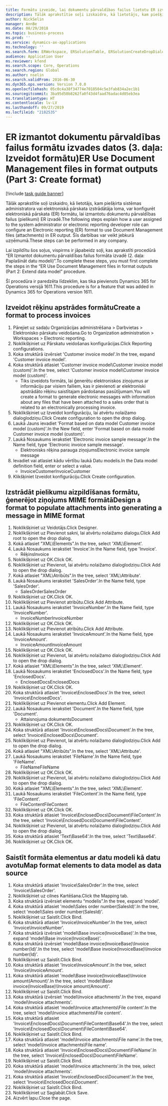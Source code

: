 ```yaml
---
title: Formātu izveide, lai dokumentu pārvaldības failus lietotu ER izvadē
description: Tālāk aprakstītie soļi izskaidro, kā lietotājs, kam piešķirta sistēmas administratora vai elektroniskā pārskata izstrādātāja loma, var konfigurēt elektroniskā pārskata (ER) formātu, lai izmantotu dokumentu pārvaldības failus ER izvadē.
author: NickSelin
manager: AnnBe
ms.date: 08/29/2018
ms.topic: business-process
ms.prod: ''
ms.service: dynamics-ax-applications
ms.technology: ''
ms.search.form: ERWorkspace, ERSolutionTable, ERSolutionCreateDropDialog, EROperationDesigner, ERComponentTypeDropDialog
audience: Application User
ms.reviewer: kfend
ms.search.scope: Core, Operations
ms.search.region: Global
ms.author: nselin
ms.search.validFrom: 2016-06-30
ms.dyn365.ops.version: Version 7.0.0
ms.openlocfilehash: 05c0c4a38f34774e7018504c5e3fab834a2ec1b1
ms.sourcegitcommit: 3ba95d50b8262fa0f43d4faad76adac4d05eb3ea
ms.translationtype: HT
ms.contentlocale: lv-LV
ms.lasthandoff: 09/27/2019
ms.locfileid: "2182535"
---
```

# <a name="er-use-document-management-files-in-format-outputs-part-3-create-format"></a><span data-ttu-id="44db2-103">ER izmantot dokumentu pārvaldības failus formātu izvades datos (3. daļa: Izveidot formātu)</span><span class="sxs-lookup"><span data-stu-id="44db2-103">ER Use Document Management files in format outputs (Part 3: Create format)</span></span>

[!include [task guide banner](../../includes/task-guide-banner.md)]

<span data-ttu-id="44db2-104">Tālāk aprakstītie soļi izskaidro, kā lietotājs, kam piešķirta sistēmas administratora vai elektroniskā pārskata izstrādātāja loma, var konfigurēt elektroniskā pārskata (ER) formātu, lai izmantotu dokumentu pārvaldības failus (pielikumi) ER izvadē.</span><span class="sxs-lookup"><span data-stu-id="44db2-104">The following steps explain how a user assigned to the system administrator or electronic reporting developer role can configure an Electronic reporting (ER) format to use Document Management files (attachments) in ER output.</span></span> <span data-ttu-id="44db2-105">Šīs darbības var veikt jebkurā uzņēmumā.</span><span class="sxs-lookup"><span data-stu-id="44db2-105">These steps can be performed in any company.</span></span>

<span data-ttu-id="44db2-106">Lai izpildītu šos soļus, vispirms ir jāpabeidz soļi, kas aprakstīti procedūrā “ER Izmantot dokumentu pārvaldības failus formāta izvadē (2. daļa: Paplašināt datu modeli)”.</span><span class="sxs-lookup"><span data-stu-id="44db2-106">To complete these steps, you must first complete the steps in the “ER Use Document Management files in format outputs (Part 2: Extend data model” procedure.</span></span>

<span data-ttu-id="44db2-107">Šī procedūra ir paredzēta līdzeklim, kas tika pievienots Dynamics 365 for Operations versijā 1611.</span><span class="sxs-lookup"><span data-stu-id="44db2-107">This procedure is for a feature that was added in Dynamics 365 for Operations version 1611.</span></span>


## <a name="create-a-format-to-process-invoices"></a><span data-ttu-id="44db2-108">Izveidot rēķinu apstrādes formātu</span><span class="sxs-lookup"><span data-stu-id="44db2-108">Create a format to process invoices</span></span>
1. <span data-ttu-id="44db2-109">Pārejiet uz sadaļu Organizācijas administrēšana > Darbvietas > Elektronisko pārskatu veidošana.</span><span class="sxs-lookup"><span data-stu-id="44db2-109">Go to Organization administration > Workspaces > Electronic reporting.</span></span>
2. <span data-ttu-id="44db2-110">Noklikšķiniet uz Pārskatu veidošanas konfigurācijas.</span><span class="sxs-lookup"><span data-stu-id="44db2-110">Click Reporting configurations.</span></span>
3. <span data-ttu-id="44db2-111">Koka struktūrā izvērsiet 'Customer invoice model'.</span><span class="sxs-lookup"><span data-stu-id="44db2-111">In the tree, expand 'Customer invoice model'.</span></span>
4. <span data-ttu-id="44db2-112">Koka struktūrā atlasiet 'Customer invoice model\Customer invoice model (custom)'.</span><span class="sxs-lookup"><span data-stu-id="44db2-112">In the tree, select 'Customer invoice model\Customer invoice model (custom)'.</span></span>
    * <span data-ttu-id="44db2-113">Tiks izveidots formāts, lai ģenerētu elektroniskos ziņojumus ar informāciju par visiem failiem, kas ir pievienoti ar elektroniski apstrādāto rēķinu saistītajam pārdošanas pasūtījumam.</span><span class="sxs-lookup"><span data-stu-id="44db2-113">You will create a format to generate electronic messages with information about any files that have been attached to a sales order that is related to an electronically processing invoice.</span></span>  
5. <span data-ttu-id="44db2-114">Noklikšķiniet uz Izveidot konfigurāciju, lai atvērtu nolaižamo dialoglodziņu.</span><span class="sxs-lookup"><span data-stu-id="44db2-114">Click Create configuration to open the drop dialog.</span></span>
6. <span data-ttu-id="44db2-115">Laukā Jauns ievadiet 'Format based on data model Customer invoice model (custom)'.</span><span class="sxs-lookup"><span data-stu-id="44db2-115">In the New field, enter 'Format based on data model Customer invoice model (custom)'.</span></span>
7. <span data-ttu-id="44db2-116">Laukā Nosaukums ierakstiet 'Electronic invoice sample message'.</span><span class="sxs-lookup"><span data-stu-id="44db2-116">In the Name field, type 'Electronic invoice sample message'.</span></span>
    * <span data-ttu-id="44db2-117">Elektronisks rēķina parauga ziņojums</span><span class="sxs-lookup"><span data-stu-id="44db2-117">Electronic invoice sample message</span></span>  
8. <span data-ttu-id="44db2-118">Ievadiet vai atlasiet kādu vērtību laukā Datu modelis.</span><span class="sxs-lookup"><span data-stu-id="44db2-118">In the Data model definition field, enter or select a value.</span></span>
    * <span data-ttu-id="44db2-119">InvoiceCustomer</span><span class="sxs-lookup"><span data-stu-id="44db2-119">InvoiceCustomer</span></span>  
9. <span data-ttu-id="44db2-120">Klikšķiniet Izveidot konfigurāciju.</span><span class="sxs-lookup"><span data-stu-id="44db2-120">Click Create configuration.</span></span>

## <a name="design-a-format-to-populate-attachments-into-generating-a-message-in-mime-format"></a><span data-ttu-id="44db2-121">Izstrādāt pielikumu aizpildīšanas formātu, ģenerējot ziņojums MIME formātā</span><span class="sxs-lookup"><span data-stu-id="44db2-121">Design a format to populate attachments into generating a message in MIME format</span></span>
1. <span data-ttu-id="44db2-122">Noklikšķiniet uz Veidotājs.</span><span class="sxs-lookup"><span data-stu-id="44db2-122">Click Designer.</span></span>
2. <span data-ttu-id="44db2-123">Noklikšķiniet uz Pievienot sakni, lai atvērtu nolaižamo dialogu.</span><span class="sxs-lookup"><span data-stu-id="44db2-123">Click Add root to open the drop dialog.</span></span>
3. <span data-ttu-id="44db2-124">Kokā atlasiet "XML\Elements".</span><span class="sxs-lookup"><span data-stu-id="44db2-124">In the tree, select 'XML\Element'.</span></span>
4. <span data-ttu-id="44db2-125">Laukā Nosaukums ierakstiet 'Invoice'.</span><span class="sxs-lookup"><span data-stu-id="44db2-125">In the Name field, type 'Invoice'.</span></span>
    * <span data-ttu-id="44db2-126">Rēķins</span><span class="sxs-lookup"><span data-stu-id="44db2-126">Invoice</span></span>  
5. <span data-ttu-id="44db2-127">Noklikšķiniet uz OK.</span><span class="sxs-lookup"><span data-stu-id="44db2-127">Click OK.</span></span>
6. <span data-ttu-id="44db2-128">Noklikšķiniet uz Pievienot, lai atvērtu nolaižamo dialoglodziņu.</span><span class="sxs-lookup"><span data-stu-id="44db2-128">Click Add to open the drop dialog.</span></span>
7. <span data-ttu-id="44db2-129">Kokā atlasiet "XML\Atribūts".</span><span class="sxs-lookup"><span data-stu-id="44db2-129">In the tree, select 'XML\Attribute'.</span></span>
8. <span data-ttu-id="44db2-130">Laukā Nosaukums ierakstiet 'SalesOrder'.</span><span class="sxs-lookup"><span data-stu-id="44db2-130">In the Name field, type 'SalesOrder'.</span></span>
    * <span data-ttu-id="44db2-131">SalesOrder</span><span class="sxs-lookup"><span data-stu-id="44db2-131">SalesOrder</span></span>  
9. <span data-ttu-id="44db2-132">Noklikšķiniet uz OK.</span><span class="sxs-lookup"><span data-stu-id="44db2-132">Click OK.</span></span>
10. <span data-ttu-id="44db2-133">Noklikšķiniet uz Pievienot atribūtu.</span><span class="sxs-lookup"><span data-stu-id="44db2-133">Click Add Attribute.</span></span>
11. <span data-ttu-id="44db2-134">Laukā Nosaukums ierakstiet 'InvoiceNumber'.</span><span class="sxs-lookup"><span data-stu-id="44db2-134">In the Name field, type 'InvoiceNumber'.</span></span>
    * <span data-ttu-id="44db2-135">InvoiceNumber</span><span class="sxs-lookup"><span data-stu-id="44db2-135">InvoiceNumber</span></span>  
12. <span data-ttu-id="44db2-136">Noklikšķiniet uz OK.</span><span class="sxs-lookup"><span data-stu-id="44db2-136">Click OK.</span></span>
13. <span data-ttu-id="44db2-137">Noklikšķiniet uz Pievienot atribūtu.</span><span class="sxs-lookup"><span data-stu-id="44db2-137">Click Add Attribute.</span></span>
14. <span data-ttu-id="44db2-138">Laukā Nosaukums ierakstiet 'InvoiceAmount'.</span><span class="sxs-lookup"><span data-stu-id="44db2-138">In the Name field, type 'InvoiceAmount'.</span></span>
    * <span data-ttu-id="44db2-139">InvoiceAmount</span><span class="sxs-lookup"><span data-stu-id="44db2-139">InvoiceAmount</span></span>  
15. <span data-ttu-id="44db2-140">Noklikšķiniet uz OK.</span><span class="sxs-lookup"><span data-stu-id="44db2-140">Click OK.</span></span>
16. <span data-ttu-id="44db2-141">Noklikšķiniet uz Pievienot, lai atvērtu nolaižamo dialoglodziņu.</span><span class="sxs-lookup"><span data-stu-id="44db2-141">Click Add to open the drop dialog.</span></span>
17. <span data-ttu-id="44db2-142">Kokā atlasiet "XML\Elements".</span><span class="sxs-lookup"><span data-stu-id="44db2-142">In the tree, select 'XML\Element'.</span></span>
18. <span data-ttu-id="44db2-143">Laukā Nosaukums ierakstiet 'EnclosedDocs'.</span><span class="sxs-lookup"><span data-stu-id="44db2-143">In the Name field, type 'EnclosedDocs'.</span></span>
    * <span data-ttu-id="44db2-144">EnclosedDocs</span><span class="sxs-lookup"><span data-stu-id="44db2-144">EnclosedDocs</span></span>  
19. <span data-ttu-id="44db2-145">Noklikšķiniet uz OK.</span><span class="sxs-lookup"><span data-stu-id="44db2-145">Click OK.</span></span>
20. <span data-ttu-id="44db2-146">Koka struktūrā atlasiet 'Invoice\EnclosedDocs'.</span><span class="sxs-lookup"><span data-stu-id="44db2-146">In the tree, select 'Invoice\EnclosedDocs'.</span></span>
21. <span data-ttu-id="44db2-147">Noklikšķiniet uz Pievienot elementu.</span><span class="sxs-lookup"><span data-stu-id="44db2-147">Click Add Element.</span></span>
22. <span data-ttu-id="44db2-148">Laukā Nosaukums ierakstiet 'Document'.</span><span class="sxs-lookup"><span data-stu-id="44db2-148">In the Name field, type 'Document'.</span></span>
    * <span data-ttu-id="44db2-149">Attaisnojuma dokuments</span><span class="sxs-lookup"><span data-stu-id="44db2-149">Document</span></span>  
23. <span data-ttu-id="44db2-150">Noklikšķiniet uz OK.</span><span class="sxs-lookup"><span data-stu-id="44db2-150">Click OK.</span></span>
24. <span data-ttu-id="44db2-151">Koka struktūrā atlasiet 'Invoice\EnclosedDocs\Document'.</span><span class="sxs-lookup"><span data-stu-id="44db2-151">In the tree, select 'Invoice\EnclosedDocs\Document'.</span></span>
25. <span data-ttu-id="44db2-152">Noklikšķiniet uz Pievienot, lai atvērtu nolaižamo dialoglodziņu.</span><span class="sxs-lookup"><span data-stu-id="44db2-152">Click Add to open the drop dialog.</span></span>
26. <span data-ttu-id="44db2-153">Kokā atlasiet "XML\Atribūts".</span><span class="sxs-lookup"><span data-stu-id="44db2-153">In the tree, select 'XML\Attribute'.</span></span>
27. <span data-ttu-id="44db2-154">Laukā Nosaukums ierakstiet 'FileName'.</span><span class="sxs-lookup"><span data-stu-id="44db2-154">In the Name field, type 'FileName'.</span></span>
    * <span data-ttu-id="44db2-155">FileName</span><span class="sxs-lookup"><span data-stu-id="44db2-155">FileName</span></span>  
28. <span data-ttu-id="44db2-156">Noklikšķiniet uz OK.</span><span class="sxs-lookup"><span data-stu-id="44db2-156">Click OK.</span></span>
29. <span data-ttu-id="44db2-157">Noklikšķiniet uz Pievienot, lai atvērtu nolaižamo dialoglodziņu.</span><span class="sxs-lookup"><span data-stu-id="44db2-157">Click Add to open the drop dialog.</span></span>
30. <span data-ttu-id="44db2-158">Kokā atlasiet "XML\Elements".</span><span class="sxs-lookup"><span data-stu-id="44db2-158">In the tree, select 'XML\Element'.</span></span>
31. <span data-ttu-id="44db2-159">Laukā Nosaukums ierakstiet 'FileContent'.</span><span class="sxs-lookup"><span data-stu-id="44db2-159">In the Name field, type 'FileContent'.</span></span>
    * <span data-ttu-id="44db2-160">FileContent</span><span class="sxs-lookup"><span data-stu-id="44db2-160">FileContent</span></span>  
32. <span data-ttu-id="44db2-161">Noklikšķiniet uz OK.</span><span class="sxs-lookup"><span data-stu-id="44db2-161">Click OK.</span></span>
33. <span data-ttu-id="44db2-162">Koka struktūrā atlasiet 'Invoice\EnclosedDocs\Document\FileContent'.</span><span class="sxs-lookup"><span data-stu-id="44db2-162">In the tree, select 'Invoice\EnclosedDocs\Document\FileContent'.</span></span>
34. <span data-ttu-id="44db2-163">Noklikšķiniet uz Pievienot, lai atvērtu nolaižamo dialoglodziņu.</span><span class="sxs-lookup"><span data-stu-id="44db2-163">Click Add to open the drop dialog.</span></span>
35. <span data-ttu-id="44db2-164">Koka struktūrā atlasiet 'Text\Base64'.</span><span class="sxs-lookup"><span data-stu-id="44db2-164">In the tree, select 'Text\Base64'.</span></span>
36. <span data-ttu-id="44db2-165">Noklikšķiniet uz OK.</span><span class="sxs-lookup"><span data-stu-id="44db2-165">Click OK.</span></span>

## <a name="map-format-elements-to-data-model-as-data-source"></a><span data-ttu-id="44db2-166">Saistīt formāta elementus ar datu modeli kā datu avotu</span><span class="sxs-lookup"><span data-stu-id="44db2-166">Map format elements to data model as data source</span></span>
1. <span data-ttu-id="44db2-167">Koka struktūrā atlasiet 'Invoice\SalesOrder'.</span><span class="sxs-lookup"><span data-stu-id="44db2-167">In the tree, select 'Invoice\SalesOrder'.</span></span>
2. <span data-ttu-id="44db2-168">Noklikšķiniet uz cilnes Kartēšana.</span><span class="sxs-lookup"><span data-stu-id="44db2-168">Click the Mapping tab.</span></span>
3. <span data-ttu-id="44db2-169">Koka struktūrā izvērsiet elementu “modelis”.</span><span class="sxs-lookup"><span data-stu-id="44db2-169">In the tree, expand 'model'.</span></span>
4. <span data-ttu-id="44db2-170">Koka struktūrā atlasiet 'model\Sales order number(SalesId)'.</span><span class="sxs-lookup"><span data-stu-id="44db2-170">In the tree, select 'model\Sales order number(SalesId)'.</span></span>
5. <span data-ttu-id="44db2-171">Noklikšķiniet uz Saistīt.</span><span class="sxs-lookup"><span data-stu-id="44db2-171">Click Bind.</span></span>
6. <span data-ttu-id="44db2-172">Koka struktūrā atlasiet 'Invoice\InvoiceNumber'.</span><span class="sxs-lookup"><span data-stu-id="44db2-172">In the tree, select 'Invoice\InvoiceNumber'.</span></span>
7. <span data-ttu-id="44db2-173">Koka struktūrā izvērsiet 'model\Base invoice(InvoiceBase)'.</span><span class="sxs-lookup"><span data-stu-id="44db2-173">In the tree, expand 'model\Base invoice(InvoiceBase)'.</span></span>
8. <span data-ttu-id="44db2-174">Koka struktūrā izvērsiet 'model\Base invoice(InvoiceBase)\Invoice number(Id)'.</span><span class="sxs-lookup"><span data-stu-id="44db2-174">In the tree, select 'model\Base invoice(InvoiceBase)\Invoice number(Id)'.</span></span>
9. <span data-ttu-id="44db2-175">Noklikšķiniet uz Saistīt.</span><span class="sxs-lookup"><span data-stu-id="44db2-175">Click Bind.</span></span>
10. <span data-ttu-id="44db2-176">Koka struktūrā atlasiet 'Invoice\InvoiceAmount'.</span><span class="sxs-lookup"><span data-stu-id="44db2-176">In the tree, select 'Invoice\InvoiceAmount'.</span></span>
11. <span data-ttu-id="44db2-177">Koka struktūrā atlasiet 'model\Base invoice(InvoiceBase)\Invoice amount(Amount)'.</span><span class="sxs-lookup"><span data-stu-id="44db2-177">In the tree, select 'model\Base invoice(InvoiceBase)\Invoice amount(Amount)'.</span></span>
12. <span data-ttu-id="44db2-178">Noklikšķiniet uz Saistīt.</span><span class="sxs-lookup"><span data-stu-id="44db2-178">Click Bind.</span></span>
13. <span data-ttu-id="44db2-179">Koka struktūrā izvērsiet 'model\Invoice attachments'.</span><span class="sxs-lookup"><span data-stu-id="44db2-179">In the tree, expand 'model\Invoice attachments'.</span></span>
14. <span data-ttu-id="44db2-180">Koka struktūrā atlasiet 'model\Invoice attachments\File content'.</span><span class="sxs-lookup"><span data-stu-id="44db2-180">In the tree, select 'model\Invoice attachments\File content'.</span></span>
15. <span data-ttu-id="44db2-181">Koka struktūrā atlasiet 'Invoice\EnclosedDocs\Document\FileContent\Base64'.</span><span class="sxs-lookup"><span data-stu-id="44db2-181">In the tree, select 'Invoice\EnclosedDocs\Document\FileContent\Base64'.</span></span>
16. <span data-ttu-id="44db2-182">Noklikšķiniet uz Saistīt.</span><span class="sxs-lookup"><span data-stu-id="44db2-182">Click Bind.</span></span>
17. <span data-ttu-id="44db2-183">Koka struktūrā atlasiet 'model\Invoice attachments\File name'.</span><span class="sxs-lookup"><span data-stu-id="44db2-183">In the tree, select 'model\Invoice attachments\File name'.</span></span>
18. <span data-ttu-id="44db2-184">Koka struktūrā atlasiet 'Invoice\EnclosedDocs\Document\FileName'.</span><span class="sxs-lookup"><span data-stu-id="44db2-184">In the tree, select 'Invoice\EnclosedDocs\Document\FileName'.</span></span>
19. <span data-ttu-id="44db2-185">Noklikšķiniet uz Saistīt.</span><span class="sxs-lookup"><span data-stu-id="44db2-185">Click Bind.</span></span>
20. <span data-ttu-id="44db2-186">Koka struktūrā atlasiet 'model\Invoice attachments'.</span><span class="sxs-lookup"><span data-stu-id="44db2-186">In the tree, select 'model\Invoice attachments'.</span></span>
21. <span data-ttu-id="44db2-187">Koka struktūrā atlasiet 'Invoice\EnclosedDocs\Document'.</span><span class="sxs-lookup"><span data-stu-id="44db2-187">In the tree, select 'Invoice\EnclosedDocs\Document'.</span></span>
22. <span data-ttu-id="44db2-188">Noklikšķiniet uz Saistīt.</span><span class="sxs-lookup"><span data-stu-id="44db2-188">Click Bind.</span></span>
23. <span data-ttu-id="44db2-189">Noklikšķiniet uz Saglabāt.</span><span class="sxs-lookup"><span data-stu-id="44db2-189">Click Save.</span></span>
24. <span data-ttu-id="44db2-190">Aizvērt lapu.</span><span class="sxs-lookup"><span data-stu-id="44db2-190">Close the page.</span></span>

